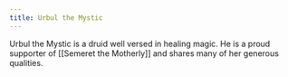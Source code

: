 ```yaml
---
title: Urbul the Mystic
---
```


Urbul the Mystic is a druid well versed in healing magic. He is a proud supporter of [[Semeret the Motherly]] and shares many of her generous qualities.
